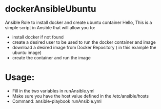 # dockerAnsibleUbuntu
Ansible Role to install docker and create ubuntu container
Hello, 
This is a simple script in Ansible that will allow you to:
- install docker if not found
- create a desired user to be used to run the docker container and image
- download a desired image from Docker Repository ( in this example the ubuntu image)
- create the container and run the image
# Usage:
- Fill in the two variables in runAnsible.yml
- Make sure you have the host value defined in the /etc/ansible/hosts
- Command: ansible-playbook runAnsible.yml

